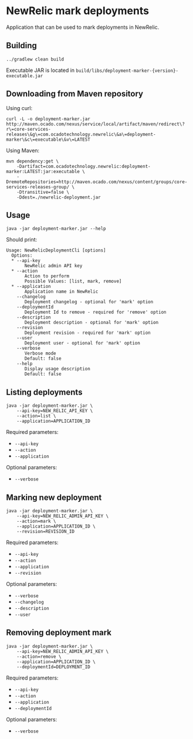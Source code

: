 # NewRelic mark deployments
Application that can be used to mark deployments in NewRelic.
  
## Building
```
../gradlew clean build
```

Executable JAR is located in `build/libs/deployment-marker-{version}-executable.jar`

## Downloading from Maven repository

Using curl:

```
curl -L -o deployment-marker.jar http://maven.ocado.com/nexus/service/local/artifact/maven/redirect\?r\=core-services-releases\&g\=com.ocadotechnology.newrelic\&a\=deployment-marker\&c\=executable\&v\=LATEST
```

Using Maven:

```
mvn dependency:get \
    -Dartifact=com.ocadotechnology.newrelic:deployment-marker:LATEST:jar:executable \
    -DremoteRepositories=http://maven.ocado.com/nexus/content/groups/core-services-releases-group/ \
    -Dtransitive=false \
    -Ddest=./newrelic-deployment.jar
```

## Usage
```
java -jar deployment-marker.jar --help
```

Should print:
```
Usage: NewRelicDeploymentCli [options]
  Options:
  * --api-key
       NewRelic admin API key
  * --action
       Action to perform
       Possible Values: [list, mark, remove]
  * --application
       Application name in NewRelic
    --changelog
       Deployment changelog - optional for 'mark' option
    --deploymentId
       Deployment Id to remove - required for 'remove' option
    --description
       Deployment description - optional for 'mark' option
    --revision
       Deployment revision - required for 'mark' option
    --user
       Deployment user - optional for 'mark' option
    --verbose
       Verbose mode
       Default: false
    --help
       Display usage description
       Default: false
```

## Listing deployments
```
java -jar deployment-marker.jar \
    --api-key=NEW_RELIC_API_KEY \
    --action=list \
    --application=APPLICATION_ID
```

Required parameters:
* `--api-key`
* `--action`
* `--application`

Optional parameters:
* `--verbose`

## Marking new deployment
```
java -jar deployment-marker.jar \
    --api-key=NEW_RELIC_ADMIN_API_KEY \
    --action=mark \
    --application=APPLICATION_ID \
    --revision=REVISION_ID
```

Required parameters:
* `--api-key`
* `--action`
* `--application`
* `--revision`

Optional parameters:
* `--verbose`
* `--changelog`
* `--description`
* `--user`


## Removing deployment mark
```
java -jar deployment-marker.jar \
    --api-key=NEW_RELIC_ADMIN_API_KEY \
    --action=remove \
    --application=APPLICATION_ID \
    --deploymentId=DEPLOYMENT_ID
```

Required parameters:
* `--api-key`
* `--action`
* `--application`
* `--deploymentId`

Optional parameters:
* `--verbose`
